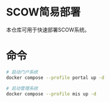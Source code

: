 # SCOW简易部署

本仓库可用于快速部署SCOW系统。

# 命令

```bash
# 启动门户系统
docker compose --profile portal up -d

# 启动管理系统
docker compose --profile mis up -d
```